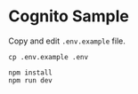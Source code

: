 # Cognito Sample

Copy and edit `.env.example` file.

```
cp .env.example .env
```

```
npm install
npm run dev
```
